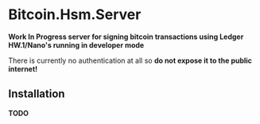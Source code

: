 # Bitcoin.Hsm.Server

**Work In Progress server for signing bitcoin transactions using Ledger HW.1/Nano's running in developer mode**

There is currently no authentication at all so **do not expose it to the public internet!**

## Installation

**TODO**


